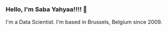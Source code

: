 ###  Hello, I'm Saba Yahyaa!!!! :wave:

I'm a Data Scientist. I'm based in Brussels, Belgium since 2009. 


[linkedin-shield]: https://img.shields.io/badge/-LinkedIn-black.svg?style=flat-square&logo=linkedin&colorB=555
[linkedin-url]: https://linkedin.com/in/sabayahyaa

